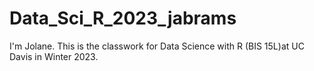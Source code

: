 # Data_Sci_R_2023_jabrams
I'm Jolane. 
This is the classwork for Data Science with R (BIS 15L)at UC Davis in Winter 2023.
